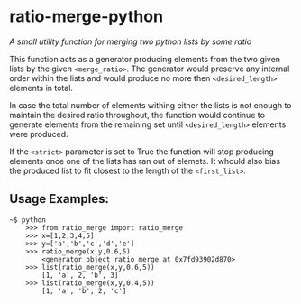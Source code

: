 # ratio-merge-python
*A small utility function for merging two python lists by some ratio*

This function acts as a generator producing elements from the two given lists by the given `<merge_ratio>`.
The generator would preserve any internal order within the lists and would produce no more then 
`<desired_length>` elements in total.

In case the total number of elements withing either the lists is not enough to maintain the desired ratio
throughout, the function would continue to generate elements from the remaining set until `<desired_length>` 
elements were produced.

If the `<strict>` parameter is set to True the function will stop producing elements once one of the lists has
ran out of elemets. It whould also bias the produced list to fit closest to the length of the `<first_list>`.

## Usage Examples:
```
~$ python
	>>> from ratio_merge import ratio_merge
	>>> x=[1,2,3,4,5]
	>>> y=['a','b','c','d','e']
	>>> ratio_merge(x,y,0.6,5)
		<generator object ratio_merge at 0x7fd93902d870>
	>>> list(ratio_merge(x,y,0.6,5))
		[1, 'a', 2, 'b', 3]
	>>> list(ratio_merge(x,y,0.4,5))
		[1, 'a', 'b', 2, 'c']
```